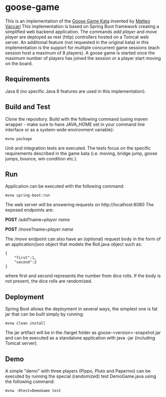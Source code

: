 # goose-game

This is an implementation of the [Goose Game Kata](https://github.com/xpeppers/goose-game-kata) invented by [Matteo Vaccari](https://github.com/xpmatteo)
This implementation is based on Spring Boot framework creating a simplified web backend application. The commands *add player* and *move player* are deployed as rest (http) controllers hosted on a Tomcat web server.
An additional feature (not requested in the original kata) in this implementation is the support for multiple concurrent game sessions (each session host a maximum of 8 players). A goose game is started once the maximum number of players has joined the session or a player start moving on the board.

## Requirements
Java 8 (no specific Java 8 features are used in this implementation).

## Build and Test
Clone the repository.
Build with the following command (using maven wrapper - make sure to have JAVA_HOME set in your command line interface or as a system-wide environment variable):

    mvnw package

Unit and integration tests are executed. The tests focus on the specific requirements described in the game kata (i.e. moving, bridge jump, goose jumps, bounce, win condition etc.).

## Run

Application can be executed with the following command:

    mvnw spring-boot:run

The web server will be answering requests on http://localhost:8080
The exposed endpoints are:

**POST** /add?name=*player name*

**POST** /move?name=*player name*

The */move* endpoint can also have an (optional) request body in the form of an application/json object that models the Roll.java object such as:

    {
		"first":1, 
		"second":2
	}

where first and second represents the number from dice rolls. If the body is not present, the dice rolls are randomized.

## Deployment
Spring Boot allows the deployment in several ways, the simplest one is fat jar that can be built simply by running:

    mvnw clean install

The jar artifact will be in the /target folder as goose-\<version\>-snapshot.jar and can be executed as a standalone application with java -jar (including Tomcat server).

## Demo
A simple "demo" with three players (Pippo, Pluto and Paperino) can be executed by running the special (randomized) test DemoGame.java using the following command:

    mvnw -Dtest=DemoGame test

